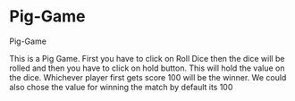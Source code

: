 # Pig-Game
Pig-Game

This is a Pig Game.
First you have to click on Roll Dice then the dice will be rolled and then you have to click on 
hold button. This will hold the value on the dice.
Whichever player first gets score 100 will be the winner.
We could also chose the value for winning the match by default its 100
